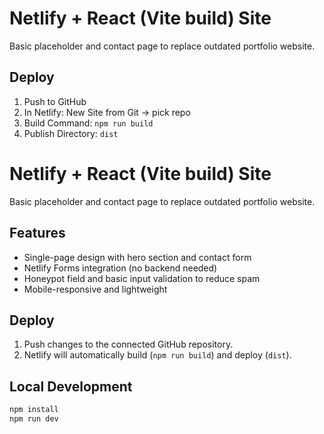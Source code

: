 # Netlify + React (Vite build) Site

Basic placeholder and contact page to replace outdated portfolio website.

## Deploy
1) Push to GitHub
2) In Netlify: New Site from Git → pick repo
3) Build Command: `npm run build`
4) Publish Directory: `dist`

# Netlify + React (Vite build) Site

Basic placeholder and contact page to replace outdated portfolio website.

## Features
- Single-page design with hero section and contact form
- Netlify Forms integration (no backend needed)
- Honeypot field and basic input validation to reduce spam
- Mobile-responsive and lightweight

## Deploy
1. Push changes to the connected GitHub repository.
2. Netlify will automatically build (`npm run build`) and deploy (`dist`).

## Local Development
```bash
npm install
npm run dev
